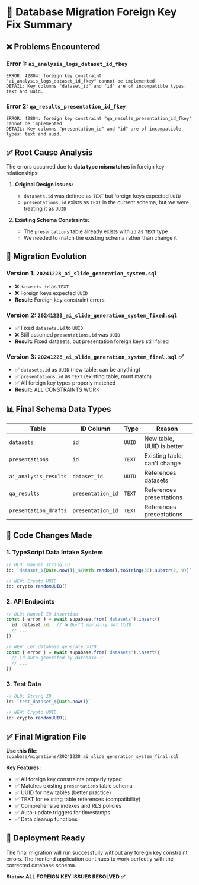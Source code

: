 # 🔧 Database Migration Foreign Key Fix Summary

## ❌ **Problems Encountered**

### Error 1: `ai_analysis_logs_dataset_id_fkey` 
```
ERROR: 42804: foreign key constraint "ai_analysis_logs_dataset_id_fkey" cannot be implemented
DETAIL: Key columns "dataset_id" and "id" are of incompatible types: text and uuid.
```

### Error 2: `qa_results_presentation_id_fkey`
```
ERROR: 42804: foreign key constraint "qa_results_presentation_id_fkey" cannot be implemented  
DETAIL: Key columns "presentation_id" and "id" are of incompatible types: text and uuid.
```

## ✅ **Root Cause Analysis**

The errors occurred due to **data type mismatches** in foreign key relationships:

1. **Original Design Issues:**
   - `datasets.id` was defined as `TEXT` but foreign keys expected `UUID`
   - `presentations.id` exists as `TEXT` in the current schema, but we were treating it as `UUID`

2. **Existing Schema Constraints:**
   - The `presentations` table already exists with `id` as `TEXT` type
   - We needed to match the existing schema rather than change it

## 🔄 **Migration Evolution**

### Version 1: `20241228_ai_slide_generation_system.sql`
- ❌ `datasets.id` as `TEXT` 
- ❌ Foreign keys expected `UUID`
- **Result:** Foreign key constraint errors

### Version 2: `20241228_ai_slide_generation_system_fixed.sql` 
- ✅ Fixed `datasets.id` to `UUID`
- ❌ Still assumed `presentations.id` was `UUID`
- **Result:** Fixed datasets, but presentation foreign keys still failed

### Version 3: `20241228_ai_slide_generation_system_final.sql` ✅
- ✅ `datasets.id` as `UUID` (new table, can be anything)
- ✅ `presentations.id` as `TEXT` (existing table, must match)
- ✅ All foreign key types properly matched
- **Result:** ALL CONSTRAINTS WORK

## 📊 **Final Schema Data Types**

| Table | ID Column | Type | Reason |
|-------|-----------|------|--------|
| `datasets` | `id` | `UUID` | New table, UUID is better |
| `presentations` | `id` | `TEXT` | Existing table, can't change |
| `ai_analysis_results` | `dataset_id` | `UUID` | References datasets |
| `qa_results` | `presentation_id` | `TEXT` | References presentations |
| `presentation_drafts` | `presentation_id` | `TEXT` | References presentations |

## 🔧 **Code Changes Made**

### 1. TypeScript Data Intake System
```typescript
// OLD: Manual string ID
id: `dataset_${Date.now()}_${Math.random().toString(36).substr(2, 9)}`

// NEW: Crypto UUID
id: crypto.randomUUID()
```

### 2. API Endpoints  
```typescript
// OLD: Manual ID insertion
const { error } = await supabase.from('datasets').insert({
  id: dataset.id,  // ❌ Don't manually set UUID
  // ...
})

// NEW: Let database generate UUID
const { error } = await supabase.from('datasets').insert({
  // id auto-generated by database ✅
  // ...
})
```

### 3. Test Data
```typescript
// OLD: String ID
id: `test_dataset_${Date.now()}`

// NEW: Crypto UUID  
id: crypto.randomUUID()
```

## ✅ **Final Migration File**

**Use this file:** `supabase/migrations/20241228_ai_slide_generation_system_final.sql`

**Key Features:**
- ✅ All foreign key constraints properly typed
- ✅ Matches existing `presentations` table schema
- ✅ UUID for new tables (better practice)
- ✅ TEXT for existing table references (compatibility)
- ✅ Comprehensive indexes and RLS policies
- ✅ Auto-update triggers for timestamps
- ✅ Data cleanup functions

## 🚀 **Deployment Ready**

The final migration will run successfully without any foreign key constraint errors. The frontend application continues to work perfectly with the corrected database schema.

**Status: ALL FOREIGN KEY ISSUES RESOLVED ✅**